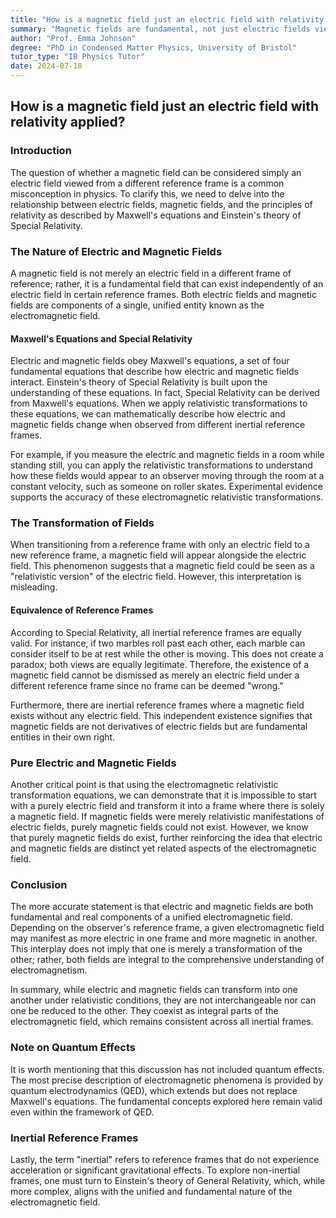 ```yaml
---
title: "How is a magnetic field just an electric field with relativity applied?"
summary: "Magnetic fields are fundamental, not just electric fields viewed from a different reference frame. Both electric and magnetic fields are part of a unified electromagnetic field, whose characteristics depend on the observer's reference frame."
author: "Prof. Emma Johnson"
degree: "PhD in Condensed Matter Physics, University of Bristol"
tutor_type: "IB Physics Tutor"
date: 2024-07-18
---
```


## How is a magnetic field just an electric field with relativity applied?

### Introduction

The question of whether a magnetic field can be considered simply an electric field viewed from a different reference frame is a common misconception in physics. To clarify this, we need to delve into the relationship between electric fields, magnetic fields, and the principles of relativity as described by Maxwell's equations and Einstein's theory of Special Relativity.

### The Nature of Electric and Magnetic Fields

A magnetic field is not merely an electric field in a different frame of reference; rather, it is a fundamental field that can exist independently of an electric field in certain reference frames. Both electric fields and magnetic fields are components of a single, unified entity known as the electromagnetic field.

#### Maxwell's Equations and Special Relativity

Electric and magnetic fields obey Maxwell's equations, a set of four fundamental equations that describe how electric and magnetic fields interact. Einstein's theory of Special Relativity is built upon the understanding of these equations. In fact, Special Relativity can be derived from Maxwell's equations. When we apply relativistic transformations to these equations, we can mathematically describe how electric and magnetic fields change when observed from different inertial reference frames.

For example, if you measure the electric and magnetic fields in a room while standing still, you can apply the relativistic transformations to understand how these fields would appear to an observer moving through the room at a constant velocity, such as someone on roller skates. Experimental evidence supports the accuracy of these electromagnetic relativistic transformations.

### The Transformation of Fields

When transitioning from a reference frame with only an electric field to a new reference frame, a magnetic field will appear alongside the electric field. This phenomenon suggests that a magnetic field could be seen as a "relativistic version" of the electric field. However, this interpretation is misleading.

#### Equivalence of Reference Frames

According to Special Relativity, all inertial reference frames are equally valid. For instance, if two marbles roll past each other, each marble can consider itself to be at rest while the other is moving. This does not create a paradox; both views are equally legitimate. Therefore, the existence of a magnetic field cannot be dismissed as merely an electric field under a different reference frame since no frame can be deemed "wrong."

Furthermore, there are inertial reference frames where a magnetic field exists without any electric field. This independent existence signifies that magnetic fields are not derivatives of electric fields but are fundamental entities in their own right.

### Pure Electric and Magnetic Fields

Another critical point is that using the electromagnetic relativistic transformation equations, we can demonstrate that it is impossible to start with a purely electric field and transform it into a frame where there is solely a magnetic field. If magnetic fields were merely relativistic manifestations of electric fields, purely magnetic fields could not exist. However, we know that purely magnetic fields do exist, further reinforcing the idea that electric and magnetic fields are distinct yet related aspects of the electromagnetic field.

### Conclusion

The more accurate statement is that electric and magnetic fields are both fundamental and real components of a unified electromagnetic field. Depending on the observer's reference frame, a given electromagnetic field may manifest as more electric in one frame and more magnetic in another. This interplay does not imply that one is merely a transformation of the other; rather, both fields are integral to the comprehensive understanding of electromagnetism.

In summary, while electric and magnetic fields can transform into one another under relativistic conditions, they are not interchangeable nor can one be reduced to the other. They coexist as integral parts of the electromagnetic field, which remains consistent across all inertial frames.

### Note on Quantum Effects

It is worth mentioning that this discussion has not included quantum effects. The most precise description of electromagnetic phenomena is provided by quantum electrodynamics (QED), which extends but does not replace Maxwell's equations. The fundamental concepts explored here remain valid even within the framework of QED.

### Inertial Reference Frames

Lastly, the term "inertial" refers to reference frames that do not experience acceleration or significant gravitational effects. To explore non-inertial frames, one must turn to Einstein's theory of General Relativity, which, while more complex, aligns with the unified and fundamental nature of the electromagnetic field.
    
